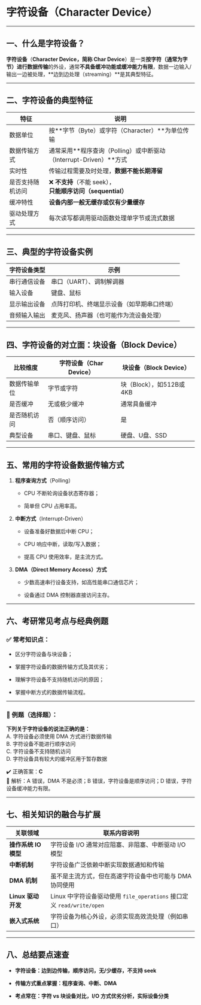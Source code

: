 # 字符设备（Character Device）

---

## 一、什么是字符设备？

**字符设备**（**Character Device，简称 Char Device**）是一类**按字符（通常为字节）进行数据传输**的外设，通常**不具备缓冲功能或缓冲能力有限**，数据一边输入/输出一边被处理，**边到边处理（streaming）**是其典型特征。

---

## 二、字符设备的典型特征

|特征|说明|
|---|---|
|数据单位|按**字节（Byte）或字符（Character）**为单位传输|
|数据传输方式|通常采用**程序查询（Polling）或中断驱动（Interrupt-Driven）**方式|
|实时性|传输过程需要及时处理，**数据不能长期滞留**|
|是否支持随机访问|❌ **不支持**（不能 seek），**只能顺序访问（sequential）**|
|缓冲特性|**设备内部一般无缓存或仅有少量缓存**|
|驱动处理方式|每次读写都调用驱动函数处理单字节或流式数据|

---

## 三、典型的字符设备实例

|字符设备类型|示例|
|---|---|
|串行通信设备|串口（UART）、调制解调器|
|输入设备|键盘、鼠标|
|显示输出设备|点阵打印机、终端显示设备（如早期串口终端）|
|音频输入输出|麦克风、扬声器（也可能作为流设备处理）|

---

## 四、字符设备的对立面：块设备（Block Device）

|比较维度|字符设备（Char Device）|块设备（Block Device）|
|---|---|---|
|数据传输单位|字节或字符|块（Block），如512B或4KB|
|是否缓冲|无或极少缓冲|通常具备缓冲|
|是否随机访问|否（顺序访问）|是|
|典型设备|串口、键盘、鼠标|硬盘、U盘、SSD|

---

## 五、常用的字符设备数据传输方式

1. **程序查询方式**（Polling）
    
    - CPU 不断轮询设备状态寄存器；
        
    - 简单但 CPU 占用率高。
        
2. **中断方式**（Interrupt-Driven）
    
    - 设备准备好数据后中断 CPU；
        
    - CPU 响应中断，读取/写入数据；
        
    - 提高 CPU 使用效率，是主流方式。
        
3. **DMA（Direct Memory Access）方式**
    
    - 少数高速串行设备支持，如高性能串口通信芯片；
        
    - 设备通过 DMA 控制器直接访问主存。
        

---

## 六、考研常见考点与经典例题

### ✅ 常考知识点：

- 区分字符设备与块设备；
    
- 掌握字符设备的数据传输方式及其优劣；
    
- 理解字符设备不支持随机访问的原因；
    
- 掌握中断方式的数据传输流程。
    

---

### 🎯 例题（选择题）：

**下列关于字符设备的说法正确的是：**  
A. 字符设备必须使用 DMA 方式进行数据传输  
B. 字符设备不能进行顺序访问  
C. 字符设备不支持随机访问  
D. 字符设备具有较大的缓冲区用于暂存数据

✔️ 正确答案：**C**  
📘 解析：A 错误，DMA 不是必须；B 错误，字符设备是顺序访问；D 错误，字符设备缓冲能力有限。

---

## 七、相关知识的融合与扩展

|关联领域|联系内容说明|
|---|---|
|**操作系统 IO 模型**|字符设备 I/O 通常对应阻塞、非阻塞、中断驱动 I/O 模型|
|**中断机制**|字符设备广泛依赖中断实现数据通知和传输|
|**DMA 机制**|虽不是主流方式，但在高速字符设备中也可能与 DMA 协同使用|
|**Linux 驱动开发**|Linux 中字符设备驱动使用 `file_operations` 接口定义 `read/write/open`|
|**嵌入式系统**|字符设备为核心外设，必须实现高效流处理（例如串口）|

---

## 八、总结要点速查

- **字符设备：边到边传输，顺序访问，无/少缓存，不支持 seek**
    
- **传输方式重点掌握：程序查询、中断、DMA**
    
- **考点常在：字符 vs 块设备对比，I/O 方式优劣分析，实际设备分类**
    

